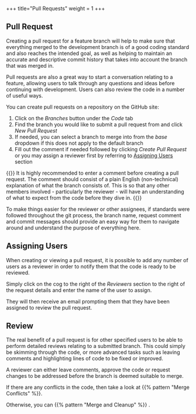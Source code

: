 +++
title="Pull Requests"
weight = 1
+++

## Pull Request ##

Creating a pull request for a feature branch will help to make sure that everything merged to the development branch is 
of a good coding standard and also reaches the intended goal, as well as helping to maintain an accurate and descriptive 
commit history that takes into account the branch that was merged in.

Pull requests are also a great way to start a conversation relating to a feature, allowing users to talk through any 
questions and ideas before continuing with development.
Users can also review the code in a number of useful ways.

You can create pull requests on a repository on the GitHub site:

1. Click on the *Branches* button under the *Code* tab
2. Find the branch you would like to submit a pull request from and click *New Pull Request*
3. If needed, you can select a branch to merge into from the *base* dropdown if this does not apply to the default branch
4. Fill out the comment if needed followed by clicking *Create Pull Request* or you may assign a reviewer first by 
referring to [Assigning Users](#assigning-users) section

{{<note>}}
It is highly recommended to enter a comment before creating a pull request.
The comment should consist of a plain English (non-technical) explanation of what the branch consists of. This is so 
that any other members involved - particularly the reviewer - will have an understanding of what to expect from the code 
before they dive in.
{{</note>}}

To make things easier for the reviewer or other assignees, if standards were followed throughout the git process, the 
branch name, request comment and commit messages should provide an easy way for them to navigate around and understand 
the purpose of everything here.

## Assigning Users ##

When creating or viewing a pull request, it is possible to add any number of users as a reviewer in order to notify them 
that the code is ready to be reviewed.

Simply click on the cog to the right of the *Reviewers* section to the right of the request details and enter the name 
of the user to assign.

They will then receive an email prompting them that they have been assigned to review the pull request.

## Review ##

The real benefit of a pull request is for other specified users to be able to perform detailed reviews relating to a 
submitted branch. This could simply be skimming through the code, or more advanced tasks such as leaving comments and 
highlighting lines of code to be fixed or improved.

A reviewer can either leave comments, approve the code or request changes to be addressed before the branch is deemed 
suitable to merge.

If there are any conflicts in the code, then take a look at {{% pattern "Merge Conflicts" %}}.

Otherwise, you can {{% pattern "Merge and Cleanup" %}} .